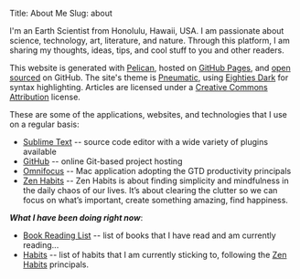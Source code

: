 Title: About Me
Slug: about

I'm an Earth Scientist from Honolulu, Hawaii, USA. I am passionate about science, technology, art, literature, and nature. Through this platform, I am sharing my thoughts, ideas, tips, and cool stuff to you and other readers.

This website is generated with [Pelican](http://getpelican.com), hosted on [GitHub Pages](http://pages.github.com), and [open sourced](https://github.com/bbchen/bbchen.github.io) on GitHub. The site's theme is [Pneumatic](https://github.com/iKevinY/pneumatic), using [Eighties Dark](http://chriskempson.github.io/base16/#eighties) for syntax highlighting. Articles are licensed under a [Creative Commons Attribution](http://creativecommons.org/licenses/by/4.0/) license.

These are some of the applications, websites, and technologies that I use on a regular basis:

- [Sublime Text](http://www.sublimetext.com) -- source code editor with a wide variety of plugins available
- [GitHub](https://github.com) -- online Git-based project hosting
- [Omnifocus](https://www.omnigroup.com/omnifocus) -- Mac application adopting the GTD productivity principals
- [Zen Habits](http://zenhabits.net) -- Zen Habits is about finding simplicity and mindfulness in the daily chaos of our lives. It’s about clearing the clutter so we can focus on what’s important, create something amazing, find happiness.

***What I have been doing right now***:

- [Book Reading List]({filename}book-list.md) -- list of books that I have read and am currently reading...
- [Habits]({filename}habits.md) -- list of habits that I am currently sticking to, following the [Zen Habits](http://zenhabits.net/) principals.